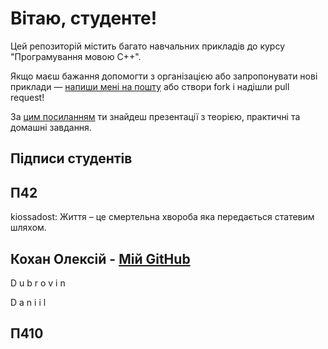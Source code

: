 <h1>Вітаю, студенте!</h1>

<p>
  Цей репозиторій містить багато навчальних прикладів до курсу "Програмування мовою C++".
</p>

<p>
  Якщо маєш бажання допомогти з організацією або запропонувати нові приклади — <a href="mailto:bekker.volodymyr.yu@gmail.com">напиши мені на пошту</a> або створи fork і надішли pull request!
</p>

<p>
  За <a href="https://drive.google.com/drive/folders/1BtMh5VwjE0N6-yLrvimsqjiCpj5X-e3P?usp=drive_link" target="_blank">цим посиланням</a> ти знайдеш презентації з теорією, практичні та домашні завдання.
</p>

<section>
<h1> Підписи студентів </h1>
<!--Ваші підписи тут!-->
<section>
  <h2>П42</h2>

  <p>kiossadost: Життя – це смертельна хвороба яка передається статевим шляхом.</p>
  
  <h2> Кохан Олексій - <a href="https://github.com/8KOHAN">Мій GitHub</a> </h2>

  <div>
      <p>D u b r o v i n</p>
      <p>D a n i i l</p>
  </div>
  
</section>

<section>
  <h2>П410</h2>
  
</section>

</section>

